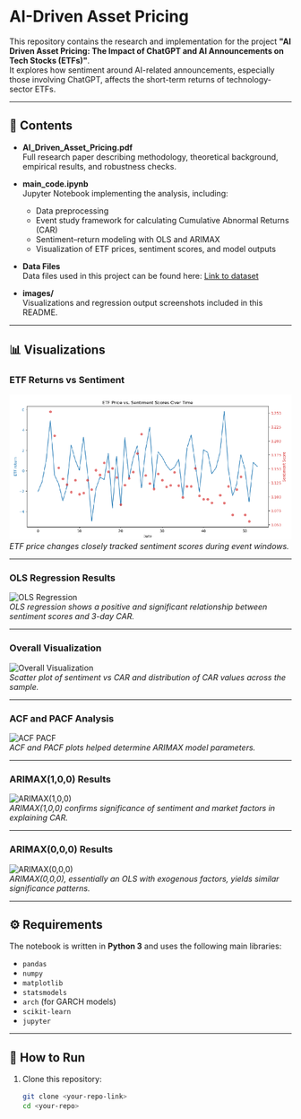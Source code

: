 # AI-Driven Asset Pricing

This repository contains the research and implementation for the project **"AI Driven Asset Pricing: The Impact of ChatGPT and AI Announcements on Tech Stocks (ETFs)"**.  
It explores how sentiment around AI-related announcements, especially those involving ChatGPT, affects the short-term returns of technology-sector ETFs.

---

## 📂 Contents

- **AI_Driven_Asset_Pricing.pdf**  
  Full research paper describing methodology, theoretical background, empirical results, and robustness checks.

- **main_code.ipynb**  
  Jupyter Notebook implementing the analysis, including:
  - Data preprocessing  
  - Event study framework for calculating Cumulative Abnormal Returns (CAR)  
  - Sentiment–return modeling with OLS and ARIMAX  
  - Visualization of ETF prices, sentiment scores, and model outputs  

- **Data Files**  
  Data files used in this project can be found here: [Link to dataset]()

- **images/**  
  Visualizations and regression output screenshots included in this README.

---

## 📊 Visualizations

### ETF Returns vs Sentiment
![ETF vs Sentiment](/SRC/1-ETFpricevsSentimentScores.png)  
*ETF price changes closely tracked sentiment scores during event windows.*

---

### OLS Regression Results
![OLS Regression](images/2%20-%20OLS%20Regression%20Result.png)  
*OLS regression shows a positive and significant relationship between sentiment scores and 3-day CAR.*

---

### Overall Visualization
![Overall Visualization](images/3%20-%20Overall%20Visualization.png)  
*Scatter plot of sentiment vs CAR and distribution of CAR values across the sample.*

---

### ACF and PACF Analysis
![ACF PACF](images/4%20-%20CAR's%20ACF%20and%20PACF.png)  
*ACF and PACF plots helped determine ARIMAX model parameters.*

---

### ARIMAX(1,0,0) Results
![ARIMAX(1,0,0)](images/5%20-%20ARIMAX(1,0,0)%20Regression%20Result.png)  
*ARIMAX(1,0,0) confirms significance of sentiment and market factors in explaining CAR.*

---

### ARIMAX(0,0,0) Results
![ARIMAX(0,0,0)](images/6%20-%20ARIMAX(0,0,0)%20Regression%20Result.png)  
*ARIMAX(0,0,0), essentially an OLS with exogenous factors, yields similar significance patterns.*

---

## ⚙️ Requirements

The notebook is written in **Python 3** and uses the following main libraries:
- `pandas`
- `numpy`
- `matplotlib`
- `statsmodels`
- `arch` (for GARCH models)
- `scikit-learn`
- `jupyter`

---

## 🚀 How to Run

1. Clone this repository:
   ```bash
   git clone <your-repo-link>
   cd <your-repo>
